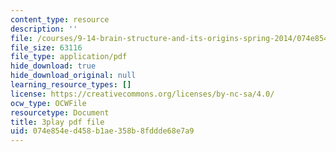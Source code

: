 ```yaml
---
content_type: resource
description: ''
file: /courses/9-14-brain-structure-and-its-origins-spring-2014/074e854ed458b1ae358b8fddde68e7a9_555123.pdf
file_size: 63116
file_type: application/pdf
hide_download: true
hide_download_original: null
learning_resource_types: []
license: https://creativecommons.org/licenses/by-nc-sa/4.0/
ocw_type: OCWFile
resourcetype: Document
title: 3play pdf file
uid: 074e854e-d458-b1ae-358b-8fddde68e7a9
---
```

